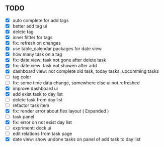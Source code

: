 


## TODO
- [x] auto complete for add tags
- [x] better add tag ui
- [x] delete tag
- [x] inner filtter for tags
- [x] fix: refresh on changes
- [x] use table_calendar packages for date view
- [x] how many task on a tag
- [x] fix: date view: task not gone after delete task
- [x] fix: date view: task not showen after add
- [x] dashboard view: not complete old task, today tasks, upcomming tasks
- [ ] tag color
- [ ] fix: some time data change, somewhere else ui not refreshed
- [x] improve dashboard ui
- [x] add exist task to day list
- [ ] delete task from day list
- [ ] refactor task item
- [x] fix: render error about flex layout ( Expanded )
- [ ] task panel
- [x] fix: error on not exist day list
- [ ] expriment: dock ui
- [ ] edit relations from task page
- [x] date view: show undone tasks on panel of add task to day list